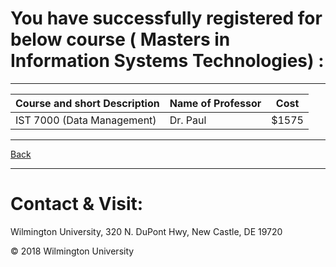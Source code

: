# You have successfully registered for below course ( Masters in  Information Systems Technologies) :

---

|Course and short Description| Name of Professor |Cost | 
|---| --- | --- |
|IST 7000 (Data Management) | Dr. Paul | $1575 |

---

[Back](https://tuojeanbaptiste.github.io/TeamC/msist.html)

---

# Contact & Visit: 
Wilmington University, 
320 N. 
DuPont Hwy, 
New Castle, DE 19720 

<div>
   &copy; 2018 Wilmington University
</div>
